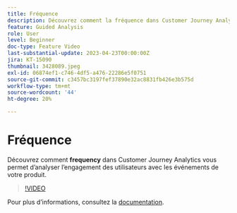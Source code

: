 ```yaml
---
title: Fréquence
description: Découvrez comment la fréquence dans Customer Journey Analytics vous permet d’analyser l’engagement des utilisateurs avec les événements de votre produit.
feature: Guided Analysis
role: User
level: Beginner
doc-type: Feature Video
last-substantial-update: 2023-04-23T00:00:00Z
jira: KT-15090
thumbnail: 3428089.jpeg
exl-id: 06874ef1-c746-4df5-a476-22286e5f0751
source-git-commit: c3457bc3197fef37890e32ac8831fb426e3b575d
workflow-type: tm+mt
source-wordcount: '44'
ht-degree: 20%

---
```


# Fréquence

Découvrez comment **frequency** dans Customer Journey Analytics vous permet d’analyser l’engagement des utilisateurs avec les événements de votre produit.

>[!VIDEO](https://video.tv.adobe.com/v/3428089/?learn=on)

Pour plus dʼinformations, consultez la [documentation](https://experienceleague.adobe.com/en/docs/analytics-platform/using/guided-analysis/trends/frequency).

